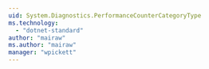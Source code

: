 ```yaml
---
uid: System.Diagnostics.PerformanceCounterCategoryType
ms.technology: 
  - "dotnet-standard"
author: "mairaw"
ms.author: "mairaw"
manager: "wpickett"
---
```

